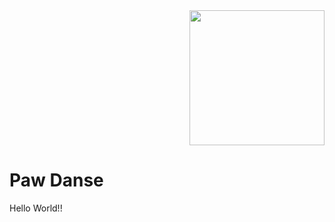 

<img align="right" height="216" src="https://cloud.protogen.engineering/apps/files_sharing/publicpreview/G42jg22Smo7BpfF?file=/&fileId=641&x=3200&y=1800&a=true&etag=b475aefb71ab67af251827b5866df561"  />
<br clear="both">

**<h1 align="left">Paw Danse</h1>**


<p align="left">Hello World!!</p>

###
